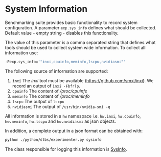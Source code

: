 # __System Information__

Benchmarking suite provides basic functionality to record system configuration.
A parameter `exp.sys_info` defines what should be collected. Default value - empty
string - disables this functionality.

The value of this parameter is a comma separated string that defines what tools
should be used to collect system wide information. To collect all information use:

```bash
-Pexp.sys_info='"inxi,cpuinfo,meminfo,lscpu,nvidiasmi"'
```
The following source of information are supported:

1. `inxi` The _inxi_ tool must be available (https://github.com/smxi/inxi). We record
an output of `inxi -Fbfrlp`.
2. `cpuinfo` The content of _/proc/cpuinfo_
3. `meminfo` The content of _/proc/meminfo_
4. `lscpu` The output of `lscpu`
5. `nvidiasmi` The output of `/usr/bin/nvidia-smi -q`

All information is stored in a `hw` namespace i.e. `hw.inxi`, `hw.cpuinfo`, `hw.meminfo`,
`hw.lscpu` and `hw.nvidiasmi` as json objects.

In addition, a complete output in a json format can be obtained with:

```bash
python ./python/dlbs/experimenter.py sysinfo
```

The class responsible for logging this information is [SysInfo](https://github.com/HewlettPackard/dlcookbook-dlbs/tree/master/python/dlbs/sysinfo/systemconfig.py).
